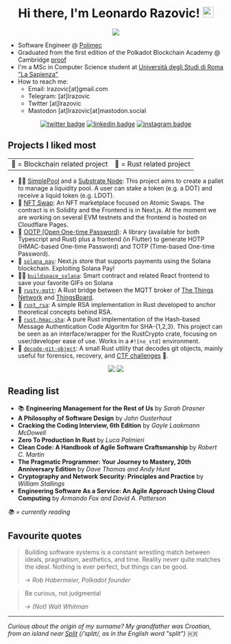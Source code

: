 <div align="center">
   <h1>Hi there, I'm Leonardo Razovic! <img src="https://media.giphy.com/media/hvRJCLFzcasrR4ia7z/giphy.gif" width="25px"> </h1>   
   <img src="https://pronoun.cyou/x/y?subject=He&object=Him&height=18"> 
</div>


- Software Engineer @ [Polimec](https://www.polimec.org/)
- Graduated from the first edition of the Polkadot Blockchain Academy @ Cambridge [proof](https://singular.app/collectibles/statemine/15/5)
- I'm a MSc in Computer Science student at [Università degli Studi di Roma "La Sapienza"](https://www.uniroma1.it/en/pagina-strutturale/home) 
- How to reach me:
   - Email: lrazovic[at]gmail.com
   - Telegram: [at]lrazovic
   - Twitter [at]lrazovic
   - Mastodon [at]lrazovic[at]mastodon.social

<div align="center">
   <a href="https://twitter.com/lrazovic"><img src="https://img.shields.io/badge/twitter-@lrazovic-%231FA1F1?style=flat&amp;logo=twitter&amp;logoColor=white" alt="twitter badge"></a>
   <a href="https://www.linkedin.com/in/leonardo-razovic-4b20b1121/"><img src="https://img.shields.io/badge/linkedin-lrazovic-%230177B5?style=flat&amp;logo=linkedin" alt="linkedin badge"></a>
   <a href="https://www.instagram.com/lrazovic"><img src="https://img.shields.io/badge/instagram-@lrazovic-%23E4415F?style=flat&amp;logo=instagram&amp;logoColor=white" alt="instagram badge"></a>
</div>

## Projects I liked most

<div align="center">
<table class="tg">
<tbody>
  <tr>
    <td class="tg-0pky">🦄 = Blockchain related project</td>
    <td class="tg-0pky">🦀 = Rust related project</td>
  </tr>
</tbody>
</table>
</div>

* 🦄🦀 [SimplePool](https://github.com/lrazovic/lrazovic_pallet) and a [Substrate Node](https://github.com/lrazovic/substrate-node): This project aims to create a pallet to manage a liquidity pool. A user can stake a token (e.g. a DOT) and receive a liquid token (e.g. LDOT).
* 🦄 [NFT Swap](https://github.com/Andrea98Palermo/NFTswap): An NFT marketplace focused on Atomic Swaps. The contract is in Solidity and the Frontend is in Next.js. At the moment we are working on several EVM testnets and the frontend is hosted on Cloudflare Pages.
* 🦀 [OOTP (Open One-time Password)](https://github.com/odroe/ootp): A library (available for both Typescript and Rust) plus a frontend (in Flutter) to generate HOTP (HMAC-based One-time Password) and TOTP (Time-based One-time Password).
* 🦄 [`solana_pay`](https://github.com/lrazovic/solana-pay): Next.js store that supports payments using the Solana blockchain. Exploiting Solana Pay!
* 🦄🦀 [`buildspace_solana`](https://github.com/lrazovic/buildspace_solana): Smart contract and related React frontend to save your favorite GIFs on Solana
* 🦀 [`rusty-mqtt`](https://github.com/lrazovic/rusty-mqtt): A Rust bridge between the MQTT broker of [The Things Network](https://www.thethingsnetwork.org/) and [ThingsBoard](https://thingsboard.io/).
* 🦀 [`rust_rsa`](https://github.com/lrazovic/rust_rsa): A simple RSA implementation in Rust developed to anchor theoretical concepts behind RSA.
* 🦀 [`rust-hmac-sha`](https://github.com/lrazovic/rust-hmac-sha): A pure Rust implementation of the Hash-based Message Authentication Code Algoritm for SHA-{1,2,3}. This project can be seen as an interface/wrapper for the RustCrypto crate, focusing on user/developer ease of use. Works in a `#![no_std]` environment.
* 🦀 [`decode-git-object`](https://github.com/lrazovic/decode-git-object): A small Rust utility that decodes git objects, mainly useful for forensics, recovery, and [CTF challenges](https://en.wikipedia.org/wiki/Capture_the_flag_(cybersecurity)) 🚩.


<div align="center">
  <img src="https://github-readme-stats.vercel.app/api/top-langs/?username=lrazovic&hide=html&layout=compact"> 
  <img src="https://github-readme-stats.vercel.app/api?username=lrazovic&show_icons=true&count_private=true"> 
</div>

## Reading list
* 📚 **Engineering Management for the Rest of Us** by *Sarah Drasner*
* **A Philosophy of Software Design** by *John Ousterhout*
* **Cracking the Coding Interview, 6th Edition** by *Gayle Laakmann McDowell*
* **Zero To Production In Rust** by *Luca Palmieri*
* **Clean Code: A Handbook of Agile Software Craftsmanship** by *Robert C. Martin*
* **The Pragmatic Programmer: Your Journey to Mastery, 20th Anniversary Edition** by *Dave Thomas and Andy Hunt*
* **Cryptography and Network Security: Principles and Practice** by *William Stallings*
* **Engineering Software As a Service: An Agile Approach Using Cloud Computing** by *Armando Fox and David A. Patterson*

*📚 = currently reading*

## Favourite quotes
> Building software systems is a constant wrestling match between ideals, pragmatism, aesthetics, and time. Reality never quite matches the ideal. Nothing is ever perfect, but things can be good.
> 
> -> <cite> Rob Habermeier, Polkadot founder</cite>

> Be curious, not judgmental
> 
> -> <cite> (Not) Walt Whitman </cite>

---

*Curious about the origin of my surname? My grandfather was Croatian, from an island near [Split](https://en.wikipedia.org/wiki/Split,_Croatia) (/ˈsplɪt/, as in the English word "split")* 🇭🇷
